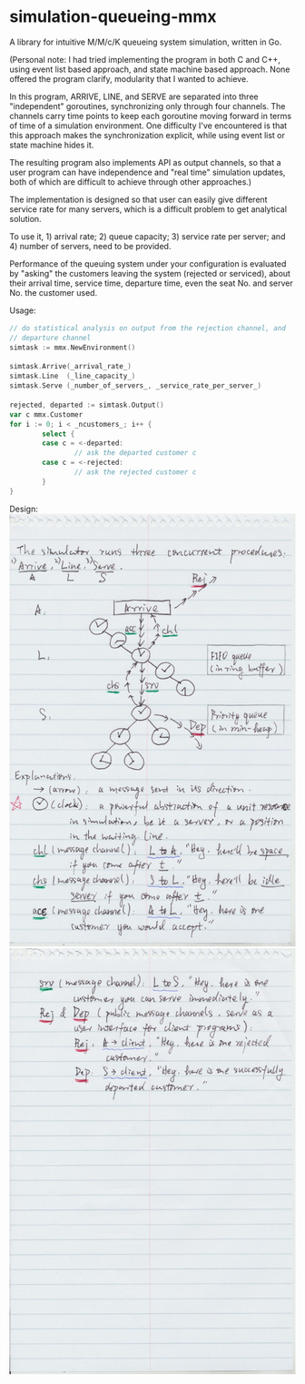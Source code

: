 # simulation-queueing-mmx
A library for intuitive M/M/c/K queueing system simulation, written in Go.

(Personal note: I had tried implementing the program in both C and C++, using event list based approach, and state machine based approach. None offered the program clarify, modularity  that I wanted to achieve.

In this program, ARRIVE, LINE, and SERVE are separated into three "independent" goroutines, synchronizing only through four channels. The channels carry time points to keep each goroutine moving forward in terms of time of a simulation environment. One difficulty I've encountered is that this approach makes the synchronization explicit, while using event list or state machine hides it.

The resulting program also implements API as output channels, so that a user program can have independence and "real time" simulation updates, both of which are difficult to achieve through other approaches.)

The implementation is designed so that user can easily give different service rate for many servers, which is a difficult problem to get analytical solution.

To use it, 1) arrival rate; 2) queue capacity; 3) service rate per server; and 4) number of servers, need to be provided.

Performance of the queuing system under your configuration is evaluated by "asking" the customers leaving the system (rejected or serviced), about their arrival time, service time, departure time, even the seat No. and server No. the customer used.

Usage:
```go
// do statistical analysis on output from the rejection channel, and
// departure channel
simtask := mmx.NewEnvironment()

simtask.Arrive(_arrival_rate_)
simtask.Line  (_line_capacity_)
simtask.Serve (_number_of_servers_, _service_rate_per_server_)

rejected, departed := simtask.Output()
var c mmx.Customer
for i := 0; i < _ncustomers_; i++ {
        select {
        case c = <-departed:
                // ask the departed customer c
        case c = <-rejected:
                // ask the rejected customer c
        }
}
```
Design:
![Alt text](images_design_illustration/scan1.jpg?raw=true "Page 1.")
![Alt text](images_design_illustration/scan2.jpg?raw=true "Page 2.")
